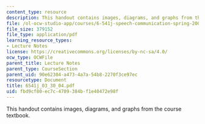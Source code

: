 ```yaml
---
content_type: resource
description: This handout contains images, diagrams, and graphs from the course textbook.
file: /ol-ocw-studio-app/courses/6-541j-speech-communication-spring-2004/fbd9cf80ec7c4709384bf1e40472e98f_6541j_03_30_04.pdf
file_size: 379152
file_type: application/pdf
learning_resource_types:
- Lecture Notes
license: https://creativecommons.org/licenses/by-nc-sa/4.0/
ocw_type: OCWFile
parent_title: Lecture Notes
parent_type: CourseSection
parent_uid: 90e62304-a473-4a7a-54b8-2270f3ce97ec
resourcetype: Document
title: 6541j_03_30_04.pdf
uid: fbd9cf80-ec7c-4709-384b-f1e40472e98f
---
```

This handout contains images, diagrams, and graphs from the course textbook.